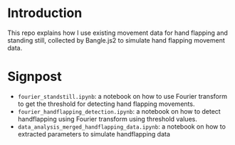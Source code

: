 # Introduction

This repo explains how I use existing movement data for hand flapping and standing still, collected by Bangle.js2 to simulate hand flapping movement data.

# Signpost

- `fourier_standstill.ipynb`: a notebook on how to use Fourier transform to get the threshold for detecting hand flapping movements.
- `fourier_handflapping_detection.ipynb`: a notebook on how to detect handflapping using Fourier transform using threshold values.
- `data_analysis_merged_handflapping_data.ipynb`: a notebook on how to extracted parameters to simulate handflapping data
